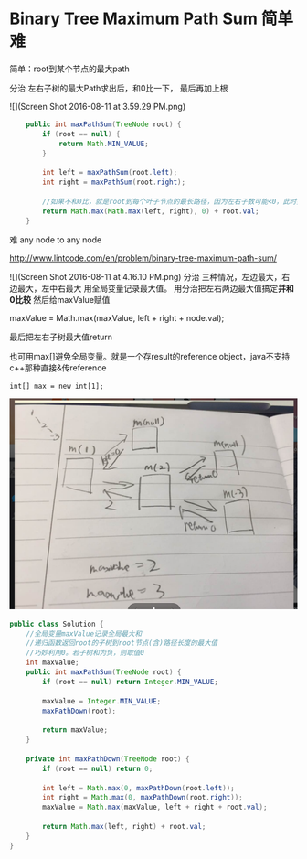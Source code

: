 # Binary Tree Maximum Path Sum 简单 难

简单：root到某个节点的最大path

分治 左右子树的最大Path求出后，和0比一下， 最后再加上根

![](Screen Shot 2016-08-11 at 3.59.29 PM.png)

```java
    public int maxPathSum(TreeNode root) {
        if (root == null) {
            return Math.MIN_VALUE;
        }
        
        int left = maxPathSum(root.left);
        int right = maxPathSum(root.right);
        
        //如果不和0比，就是root到每个叶子节点的最长路径，因为左右子数可能<0，此时要砍掉，只输出root.val
        return Math.max(Math.max(left, right), 0) + root.val;
    }
```

难
any node to any node

http://www.lintcode.com/en/problem/binary-tree-maximum-path-sum/

![](Screen Shot 2016-08-11 at 4.16.10 PM.png)
分治
三种情况，左边最大，右边最大，左中右最大
用全局变量记录最大值。 用分治把左右两边最大值搞定**并和0比较**
然后给maxValue赋值

maxValue = Math.max(maxValue, left + right + node.val);

最后把左右子树最大值return

也可用max[]避免全局变量。就是一个存result的reference object，java不支持c++那种直接&传reference

    int[] max = new int[1];

![](cc.png)
```java
public class Solution {
    //全局变量maxValue记录全局最大和
    //递归函数返回root的子树到root节点(含)路径长度的最大值
    //巧妙利用0。若子树和为负，则取值0
    int maxValue;
    public int maxPathSum(TreeNode root) {
        if (root == null) return Integer.MIN_VALUE;
        
        maxValue = Integer.MIN_VALUE;
        maxPathDown(root);
        
        return maxValue;
    }
    
    private int maxPathDown(TreeNode root) {
        if (root == null) return 0;
        
        int left = Math.max(0, maxPathDown(root.left));
        int right = Math.max(0, maxPathDown(root.right));
        maxValue = Math.max(maxValue, left + right + root.val);
        
        return Math.max(left, right) + root.val;
    }
}
```

